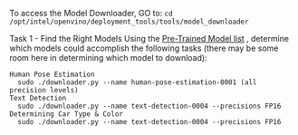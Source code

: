 To access the Model Downloader, GO to: `cd /opt/intel/openvino/deployment_tools/tools/model_downloader`

Task 1 - Find the Right Models
Using the [Pre-Trained Model list](https://software.intel.com/en-us/openvino-toolkit/documentation/pretrained-models) , determine which models could accomplish the following tasks (there may be some room here in determining which model to download):

    Human Pose Estimation
      sudo ./downloader.py --name human-pose-estimation-0001 (all precision levels)
    Text Detection
      sudo ./downloader.py --name text-detection-0004 --precisions FP16
    Determining Car Type & Color
      sudo ./downloader.py --name text-detection-0004 --precisions FP16

